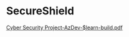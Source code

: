 # SecureShield
[Cyber Security Project-AzDev-$learn-build.pdf](https://github.com/Snehapattar22/SecureShield/files/12909847/Cyber.Security.Project-AzDev-.learn-build.pdf)
